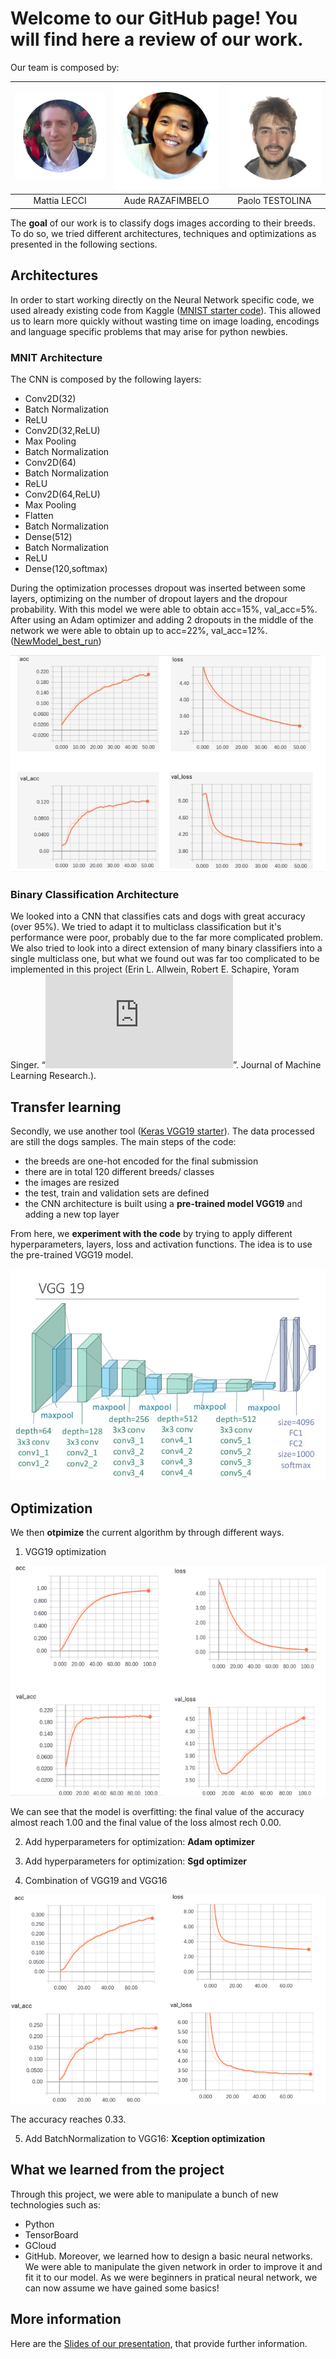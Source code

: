 # Welcome to our GitHub page! You will find here a review of our work.

Our team is composed by:

| ![](images/mattia.png?raw=true)| ![](images/aude.png?raw=true) | ![](images/paolo.png?raw=true) |        
| :---: | :---: | :---: | 
| Mattia LECCI | Aude RAZAFIMBELO | Paolo TESTOLINA |

The **goal** of our work is to classify dogs images according to their breeds. To do so, we tried different architectures, techniques and optimizations as presented in the following sections.


## Architectures

In order to start working directly on the Neural Network specific code, we used already existing code from Kaggle ([MNIST starter code](https://github.com/yashk2810/MNIST-Keras/blob/master/Notebook/MNIST_keras_CNN-99.55%25.ipynb)). This allowed us to learn more quickly without wasting time on image loading, encodings and language specific problems that may arise for python newbies.

### MNIT Architecture
The CNN is composed by the following layers: 

* Conv2D(32)
* Batch Normalization
* ReLU
* Conv2D(32,ReLU)
* Max Pooling
* Batch Normalization
* Conv2D(64)
* Batch Normalization
* ReLU
* Conv2D(64,ReLU)
* Max Pooling
* Flatten
* Batch Normalization
* Dense(512)
* Batch Normalization
* ReLU
* Dense(120,softmax)

During the optimization processes dropout was inserted between some layers, optimizing on the number of dropout layers and the dropour probability.
With this model we were able to obtain acc=15%, val_acc=5%.
After using an Adam optimizer and adding 2 dropouts in the middle of the network we were able to obtain up to acc=22%, val_acc=12%. ([NewModel_best_run](https://github.com/telecombcn-dl/2017-dlai-team4/blob/master/code/NewModel_best_run.ipynb))

![](images/mnist.png?raw=true)

### Binary Classification Architecture
We looked into a CNN that classifies cats and dogs with great accuracy (over 95%). We tried to adapt it to multiclass classification but it's performance were poor, probably due to the far more complicated problem. We also tried to look into a direct extension of many binary classifiers into a single multiclass one, but what we found out was far too complicated to be implemented in this project (Erin L. Allwein, Robert E. Schapire, Yoram Singer. “![Reducing Multiclass to Binary: A Unifying Approach for Margin Classifiers.](http://www.jmlr.org/papers/volume1/allwein00a/allwein00a.pdf)”. Journal of Machine Learning Research.).

## Transfer learning

Secondly, we use another tool ([Keras VGG19 starter](https://www.kaggle.com/orangutan/keras-vgg19-starter/notebook)). The data processed are still the dogs samples. The main steps of the code:

* the breeds are one-hot encoded for the final submission 
* there are in total 120 different breeds/ classes
* the images are resized
* the test, train and validation sets are defined
* the CNN architecture is built using a **pre-trained model VGG19** and adding a new top layer

From here, we **experiment with the code** by trying to apply different hyperparameters, layers, loss and activation functions.
The idea is to use the pre-trained VGG19 model.

![](images/vgg19.png?raw=true?raw=true)  

## Optimization

 We then **otpimize** the current algorithm by through different ways.

1. VGG19 optimization

![](images/vgg19result.png?raw=true)

We can see that the model is overfitting: the final value of the accuracy almost reach 1.00 and the final value of the loss almost rech 0.00. 

2. Add hyperparameters for optimization: **Adam optimizer**

3. Add hyperparameters for optimization: **Sgd optimizer**

4. Combination of VGG19 and VGG16

![](images/vgg16.png?raw=true)

The accuracy reaches 0.33.

5. Add BatchNormalization to VGG16: **Xception optimization**

## What we learned from the project

Through this project, we were able to manipulate a bunch of new technologies such as:
* Python
* TensorBoard
* GCloud
* GitHub.
Moreover, we learned how to design a basic neural networks. We were able to manipulate the given network in order to improve it and fit it to our model.
As we were beginners in pratical neural network, we can now assume we have gained some basics!

## More information

Here are the [Slides of our presentation](https://docs.google.com/presentation/d/1Ll6pUaIbTFKg-3NNc8YemHoBIV9hcGibhmGtIceK0Rc/edit?usp=sharing), that provide further information.
